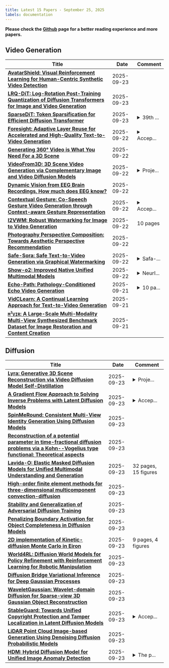 ```yaml
---
title: Latest 15 Papers - September 25, 2025
labels: documentation
---
```

**Please check the [Github](https://github.com/zezhishao/MTS_Daily_ArXiv) page for a better reading experience and more papers.**

## Video Generation
| **Title** | **Date** | **Comment** |
| --- | --- | --- |
| **[AvatarShield: Visual Reinforcement Learning for Human-Centric Synthetic Video Detection](http://arxiv.org/abs/2505.15173v3)** | 2025-09-23 |  |
| **[LRQ-DiT: Log-Rotation Post-Training Quantization of Diffusion Transformers for Image and Video Generation](http://arxiv.org/abs/2508.03485v3)** | 2025-09-23 |  |
| **[SparseDiT: Token Sparsification for Efficient Diffusion Transformer](http://arxiv.org/abs/2412.06028v2)** | 2025-09-23 | <details><summary>39th ...</summary><p>39th Conference on Neural Information Processing Systems (NeurIPS 2025)</p></details> |
| **[Foresight: Adaptive Layer Reuse for Accelerated and High-Quality Text-to-Video Generation](http://arxiv.org/abs/2506.00329v2)** | 2025-09-22 | <details><summary>Accep...</summary><p>Accepted at the 39th Conference on Neural Information Processing Systems (NeurIPS), 2025</p></details> |
| **[Generating 360° Video is What You Need For a 3D Scene](http://arxiv.org/abs/2504.02045v2)** | 2025-09-22 |  |
| **[VideoFrom3D: 3D Scene Video Generation via Complementary Image and Video Diffusion Models](http://arxiv.org/abs/2509.17985v1)** | 2025-09-22 | <details><summary>Proje...</summary><p>Project page: https://kimgeonung.github.io/VideoFrom3D/</p></details> |
| **[Dynamic Vision from EEG Brain Recordings, How much does EEG know?](http://arxiv.org/abs/2505.21385v3)** | 2025-09-22 |  |
| **[Contextual Gesture: Co-Speech Gesture Video Generation through Context-aware Gesture Representation](http://arxiv.org/abs/2502.07239v3)** | 2025-09-22 | <details><summary>Accep...</summary><p>Accepted to ACM MM 2025. Project Page: https://andypinxinliu.github.io/Contextual-Gesture/</p></details> |
| **[I2VWM: Robust Watermarking for Image to Video Generation](http://arxiv.org/abs/2509.17773v1)** | 2025-09-22 | 10 pages |
| **[Photography Perspective Composition: Towards Aesthetic Perspective Recommendation](http://arxiv.org/abs/2505.20655v2)** | 2025-09-22 |  |
| **[Safe-Sora: Safe Text-to-Video Generation via Graphical Watermarking](http://arxiv.org/abs/2505.12667v2)** | 2025-09-22 | <details><summary>Safa-...</summary><p>Safa-Sora is accepted by NeurIPS 2025</p></details> |
| **[Show-o2: Improved Native Unified Multimodal Models](http://arxiv.org/abs/2506.15564v3)** | 2025-09-22 | <details><summary>NeurI...</summary><p>NeurIPS 2025. (v3: update to include video understanding, OneIG, and more ablation study results)</p></details> |
| **[Echo-Path: Pathology-Conditioned Echo Video Generation](http://arxiv.org/abs/2509.17190v1)** | 2025-09-21 | <details><summary>10 pa...</summary><p>10 pages, 3 figures, MICCAI-AMAI2025 Workshop</p></details> |
| **[VidCLearn: A Continual Learning Approach for Text-to-Video Generation](http://arxiv.org/abs/2509.16956v1)** | 2025-09-21 |  |
| **[$\mathtt{M^3VIR}$: A Large-Scale Multi-Modality Multi-View Synthesized Benchmark Dataset for Image Restoration and Content Creation](http://arxiv.org/abs/2509.16873v1)** | 2025-09-21 |  |

## Diffusion
| **Title** | **Date** | **Comment** |
| --- | --- | --- |
| **[Lyra: Generative 3D Scene Reconstruction via Video Diffusion Model Self-Distillation](http://arxiv.org/abs/2509.19296v1)** | 2025-09-23 | <details><summary>Proje...</summary><p>Project Page: https://research.nvidia.com/labs/toronto-ai/lyra/</p></details> |
| **[A Gradient Flow Approach to Solving Inverse Problems with Latent Diffusion Models](http://arxiv.org/abs/2509.19276v1)** | 2025-09-23 | <details><summary>Accep...</summary><p>Accepted at the 2nd Workshop on Frontiers in Probabilistic Inference: Sampling Meets Learning, 39th Conference on Neural Information Processing Systems (NeurIPS 2025)</p></details> |
| **[SpinMeRound: Consistent Multi-View Identity Generation Using Diffusion Models](http://arxiv.org/abs/2504.10716v2)** | 2025-09-23 |  |
| **[Reconstruction of a potential parameter in time-fractional diffusion problems via a Kohn--Vogelius type functional: Theoretical aspects](http://arxiv.org/abs/2509.19260v1)** | 2025-09-23 |  |
| **[Lavida-O: Elastic Masked Diffusion Models for Unified Multimodal Understanding and Generation](http://arxiv.org/abs/2509.19244v1)** | 2025-09-23 | 32 pages, 15 figures |
| **[High-order finite element methods for three-dimensional multicomponent convection-diffusion](http://arxiv.org/abs/2408.17390v3)** | 2025-09-23 |  |
| **[Stability and Generalization of Adversarial Diffusion Training](http://arxiv.org/abs/2509.19234v1)** | 2025-09-23 |  |
| **[Penalizing Boundary Activation for Object Completeness in Diffusion Models](http://arxiv.org/abs/2509.16968v2)** | 2025-09-23 |  |
| **[2D implementation of Kinetic-diffusion Monte Carlo in Eiron](http://arxiv.org/abs/2509.19140v1)** | 2025-09-23 | 9 pages, 4 figures |
| **[World4RL: Diffusion World Models for Policy Refinement with Reinforcement Learning for Robotic Manipulation](http://arxiv.org/abs/2509.19080v1)** | 2025-09-23 |  |
| **[Diffusion Bridge Variational Inference for Deep Gaussian Processes](http://arxiv.org/abs/2509.19078v1)** | 2025-09-23 |  |
| **[WaveletGaussian: Wavelet-domain Diffusion for Sparse-view 3D Gaussian Object Reconstruction](http://arxiv.org/abs/2509.19073v1)** | 2025-09-23 |  |
| **[StableGuard: Towards Unified Copyright Protection and Tamper Localization in Latent Diffusion Models](http://arxiv.org/abs/2509.17993v2)** | 2025-09-23 | <details><summary>Accep...</summary><p>Accepted by NeurIPS 2025</p></details> |
| **[LiDAR Point Cloud Image-based Generation Using Denoising Diffusion Probabilistic Models](http://arxiv.org/abs/2509.18917v1)** | 2025-09-23 |  |
| **[HDM: Hybrid Diffusion Model for Unified Image Anomaly Detection](http://arxiv.org/abs/2502.19200v2)** | 2025-09-23 | <details><summary>The p...</summary><p>The paper is withdrawn owing to issues found in the experimental results</p></details> |


